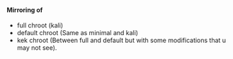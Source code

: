 #### Mirroring of
* full chroot (kali)
* default chroot (Same as minimal and kali)
* kek chroot (Between full and default but with some modifications that u may not see).

